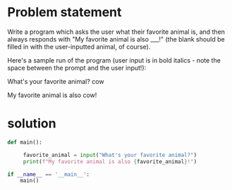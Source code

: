 
# Problem statement 

Write a program which asks the user what their favorite animal is, and then always responds with "My favorite animal is also ___!" (the blank should be filled in with the user-inputted animal, of course).

Here's a sample run of the program (user input is in bold italics - note the space between the prompt and the user input!):

What's your favorite animal? cow

My favorite animal is also cow!

# solution 

```python
def main():

     favorite_animal = input("What's your favorite animal?")
     print(f"My favorite animal is also {favorite_animal}!")

if __name__ == '__main__':
    main()
```    